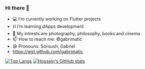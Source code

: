 ### Hi there 👋

- 💻 I’m currently working on Flutter projects
- ⛓️ I’m learning dApps development
- 🧩 My intrests are photography, philosophy, books and cinema
- 📫 How to reach me: ©gabrimatic
- 😄 Pronouns: Soroush, Gabriel
- https://gist.github.com/gabrimatic

[![Top Langs](https://github-readme-stats.vercel.app/api/top-langs/?username=gabrimatic)](https://github.com/gabrimatic/github-readme-stats)
[![Hossein's GitHub stats](https://github-readme-stats.vercel.app/api?username=gabrimatic)](https://github.com/gabrimatic/github-readme-stats)
